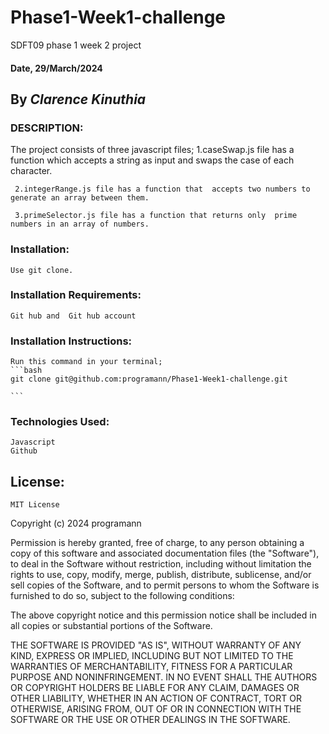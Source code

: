 # Phase1-Week1-challenge
SDFT09 phase 1 week 2 project

#### Date, 29/March/2024

## By *Clarence Kinuthia*

### DESCRIPTION:
The project consists of three javascript files;
     1.caseSwap.js file has a function which accepts a string as input and swaps the case of each character.

     2.integerRange.js file has a function that  accepts two numbers to generate an array between them.

     3.primeSelector.js file has a function that returns only  prime numbers in an array of numbers.

### Installation:
    Use git clone.

### Installation Requirements:
    Git hub and  Git hub account

### Installation Instructions:
    Run this command in your terminal;
    ```bash
    git clone git@github.com:programann/Phase1-Week1-challenge.git

    ```


### Technologies Used:
    Javascript
    Github

## License:

    MIT License

Copyright (c) 2024 programann

Permission is hereby granted, free of charge, to any person obtaining a copy
of this software and associated documentation files (the "Software"), to deal
in the Software without restriction, including without limitation the rights
to use, copy, modify, merge, publish, distribute, sublicense, and/or sell
copies of the Software, and to permit persons to whom the Software is
furnished to do so, subject to the following conditions:

The above copyright notice and this permission notice shall be included in all
copies or substantial portions of the Software.

THE SOFTWARE IS PROVIDED "AS IS", WITHOUT WARRANTY OF ANY KIND, EXPRESS OR
IMPLIED, INCLUDING BUT NOT LIMITED TO THE WARRANTIES OF MERCHANTABILITY,
FITNESS FOR A PARTICULAR PURPOSE AND NONINFRINGEMENT. IN NO EVENT SHALL THE
AUTHORS OR COPYRIGHT HOLDERS BE LIABLE FOR ANY CLAIM, DAMAGES OR OTHER
LIABILITY, WHETHER IN AN ACTION OF CONTRACT, TORT OR OTHERWISE, ARISING FROM,
OUT OF OR IN CONNECTION WITH THE SOFTWARE OR THE USE OR OTHER DEALINGS IN THE
SOFTWARE.



    
